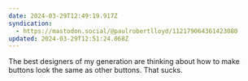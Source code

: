 ```yaml
---
date: 2024-03-29T12:49:19.917Z
syndication:
  - https://mastodon.social/@paulrobertlloyd/112179064361423080
updated: 2024-03-29T12:51:24.068Z
---
```


The best designers of my generation are thinking about how to make buttons look the same as other buttons. That sucks.
